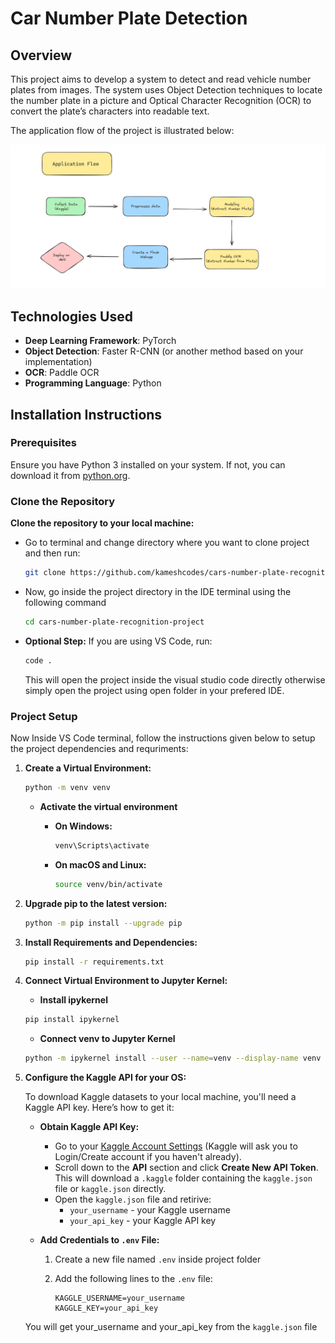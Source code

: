 # Car Number Plate Detection

## Overview

This project aims to develop a system to detect and read vehicle number plates from images. The system uses Object Detection techniques to locate the number plate in a picture and Optical Character Recognition (OCR) to convert the plate’s characters into readable text.

The application flow of the project is illustrated below:

![Application Flow](imgs/application-flow.png)

## Technologies Used

- **Deep Learning Framework**: PyTorch
- **Object Detection**: Faster R-CNN (or another method based on your implementation)
- **OCR**: Paddle OCR
- **Programming Language**: Python

## Installation Instructions

### Prerequisites

Ensure you have Python 3 installed on your system. If not, you can download it from [python.org](https://www.python.org/downloads/).

### Clone the Repository

**Clone the repository to your local machine:**

- Go to terminal and change directory where you want to clone project and then run:

    ```bash
    git clone https://github.com/kameshcodes/cars-number-plate-recognition-project.git

    ```

- Now, go inside the project directory in the IDE terminal using the following command

    ```bash
    cd cars-number-plate-recognition-project
    ```

- **Optional Step:** If you are using VS Code, run:

    ```bash
    code .
    ```

    This will open the project inside the visual studio code directly otherwise simply open the project using open folder in your prefered IDE.

### Project Setup

Now Inside VS Code terminal, follow the instructions given below to setup the project dependencies and requriments:

1. **Create a Virtual Environment:**

    ```bash
    python -m venv venv
    ```

    - **Activate the virtual environment**

        - **On Windows:**

            ```bash
            venv\Scripts\activate
            ```

        - **On macOS and Linux:**

            ```bash
            source venv/bin/activate
            ```

2. **Upgrade pip to the latest version:**

    ```bash
    python -m pip install --upgrade pip
    ```

3. **Install Requirements and Dependencies:**

    ```bash
    pip install -r requirements.txt
    ```

4. **Connect Virtual Environment to Jupyter Kernel:**

    - **Install ipykernel**

    ```bash
    pip install ipykernel 
    ```

    - **Connect venv to Jupyter Kernel**

    ```bash
    python -m ipykernel install --user --name=venv --display-name venv
    ```

5. **Configure the Kaggle API for your OS:**

   To download Kaggle datasets to your local machine, you'll need a Kaggle API key. Here’s how to get it:

   - **Obtain Kaggle API Key:**
     - Go to your [Kaggle Account Settings](https://www.kaggle.com/settings) (Kaggle will ask you to Login/Create account if you haven't already).
     - Scroll down to the **API** section and click **Create New API Token**. This will download a `.kaggle` folder containing the `kaggle.json` file or `kaggle.json` directly.
     - Open the `kaggle.json` file and retirive:
       - `your_username` - your Kaggle username
       - `your_api_key` - your Kaggle API key

   - **Add Credentials to `.env` File:**
     1. Create a new file named `.env` inside project folder
     2. Add the following lines to the `.env` file:

        ```plaintext
        KAGGLE_USERNAME=your_username
        KAGGLE_KEY=your_api_key
        ```

    You will get your_username and your_api_key from the `kaggle.json` file
